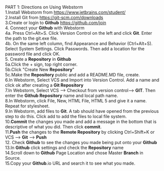 PART 1: Directions on Using Webstorm
<br>1.Install Webstorm from https://www.jetbrains.com/student/
<br>2.Install Git from https://git-scm.com/downloads
<br>3.Create or login to <b>Github</b> https://github.com/join
<br>4. Connect your <b>Github</b> with Webstorm
<br>4a. Press Ctrl+Alt+S. Click Version Control on the left and click <b>Git</b>. Enter the path to the git.exe file.
<br>4b. On the same left column, find Appearance and Behavior (Ctrl+Alt+S). Select System Settings. Click Passwords. Then add a location for the password file and click OK.
<br>5. Create a <b>Repository</b> in <b>Github</b>
<br>5a.Click the + sign, top right corner.
<br>5b.Click "Create New <b>Repository</b>"
<br>5c.Make the <b>Repository</b> public and add a README.MD file, create.
<br>6.In Webstorm, Select VCS and Import into Version Control. Add a name and click ok after creating a <b>Git Repository</b>
<br>7.In Webstorm, Select VCS --> Checkout from version control--> <b>GIT</b>. Then enter the <b>Github Repository</b> name and local path name.
<br>8.In Webstorm, click File, New, HTML File, HTML 5 and give it a name. Repeat for stylesheet.
<br>9.In Webstorm, add files to <b>Git</b>. A tab should have opened from the previous step to do this. Click add to add the files to local file system.
<br>10.<b>Commit</b> the changes you made and add a message in the bottom that is descriptive of what you did. Then click <b>commit</b>.
<br>11.<b>Push</b> the changes to the <b>Remote Repository</b> by clicking Ctrl+Shift+K or VCS --> <b>Git</b> --> <b>Push</b>
</br>12. Check <b>Github</b> to see the changes you made being put onto your <b>Github</b>
</br>13.In <b>Github</b> click settings and check the <b>Repository</b> name
</br>14.Scroll down to <b>Github</b> Page Location and chose Master <b>Branch</b> in Source.
</br>15.Copy your <b>Github</b>.io URL and search it to see what you made.